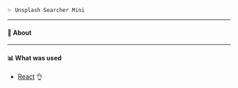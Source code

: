     ✨ Unsplash Searcher Mini 
---

[//]: # (![Donuts Mini Site]&#40;https://repository-images.githubusercontent.com/457521417/be108191-2f92-4e1c-b4e9-2def24cb976b&#41;)
#### 🧷 About

[//]: # (Mini site dedicated to donuts 🍩)

---
#### 📊 What was used
- [React](https://ru.reactjs.org/) 👌

